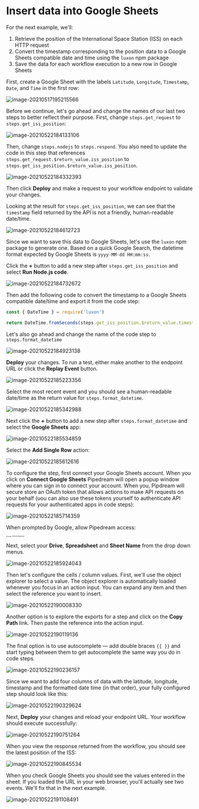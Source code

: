 # Insert data into Google Sheets

For the next example, we'll:

1. Retrieve the position of the International Space Station (ISS) on each HTTP request
2. Convert the timestamp corresponding to the position data to a Google Sheets compatible date and time using the `luxon` npm package
3. Save the data for each workflow execution to a new row in Google Sheets

First, create a Google Sheet with the labels `Latitude`, `Longitude`, `Timestamp`, `Date`, and `Time` in the first row:

![image-20210517195215566](../images/image-20210517195215566.png)  

Before we continue, let's go ahead and change the names of our last two steps to better reflect their purpose. First, change `steps.get_request` to `steps.get_iss_position`:

![image-20210522184133106](./image-20210522184133106.png)

Then, change `steps.nodejs` to `steps.respond`. You also need to update the code in this step that references `steps.get_request.$return_value.iss_position` to `steps.get_iss_position.$return_value.iss_position`.

![image-20210522184332393](./image-20210522184332393.png)

Then click **Deploy** and make a request to your workflow endpoint to validate your changes. 

Looking at the result for `steps.get_iss_position`, we can see that the `timestamp` field returned by the API is not a friendly, human-readable date/time. 

![image-20210522184612723](./image-20210522184612723.png)

Since we want to save this data to Google Sheets, let's use the `luxon` npm package to generate one. Based on a quick Google Search, the datetime format expected by Google Sheets is `yyyy-MM-dd HH:mm:ss`. 

Click the **+** button to add a new step after `steps.get_iss_position` and select **Run Node.js code**. 

![image-20210522184732672](./image-20210522184732672.png)

Then add the following code to convert the timestamp to a Google Sheets compatible date/time and export it from the code step:

```javascript
const { DateTime } = require('luxon')

return DateTime.fromSeconds(steps.get_iss_position.$return_value.timestamp).toFormat('yyyy-MM-dd HH:mm:ss');
```

Let's also go ahead and change the name of the code step to `steps.format_datetime`

![image-20210522184923138](./image-20210522184923138.png)

**Deploy** your changes. To run a test, either make another to the endpoint URL or click the **Replay Event** button. 

![image-20210522185223356](./image-20210522185223356.png)

Select the most recent event and you should see a human-readable date/time as the return value for `steps.format_datetime`.

![image-20210522185342988](./image-20210522185342988.png)

Next click the **+** button to add a new step after `steps.format_datetime` and select the **Google Sheets** app:

![image-20210522185534859](./image-20210522185534859.png)

Select the **Add Single Row** action:

![image-20210522185612616](./image-20210522185612616.png)

To configure the step, first connect your Google Sheets account. When you click on **Connect Google Sheets** Pipedream will open a popup window where you can sign in to connect your account. When you, Pipdream will secure store an OAuth token that allows actions to make API requests on your behalf (uou can also use these tokens yourself to authenticate API requests for your authenticated apps in code steps):

![image-20210522185714359](./image-20210522185714359.png)

When prompted by Google, allow Pipedream access:

<img src="../images/image-20210517181653424.png" alt="image-20210517181653424" style="zoom:25%;" />

Next, select your **Drive**, **Spreadsheet** and **Sheet Name** from the drop down menus.

![image-20210522185924043](./image-20210522185924043.png)

Then let's configure the cells / column values. First, we'll use the object explorer to select a value. The object explorer is automatically loaded whenever you focus in an action input. You can expand any item and then select the reference you want to insert.

![image-20210522190008330](./image-20210522190008330.png)

Another option is to explore the exports for a step and click on the **Copy Path** link. Then paste the reference into the action input.

![image-20210522190119136](./image-20210522190119136.png)

The final option is to use autocomplete — add double braces `{{ }}` and start typing between them to get autocomplete the same way you do in code steps. 

![image-20210522190236157](./image-20210522190236157.png)

Since we want to add four columns of data with the latitude, longitude, timestamp and the formatted date time (in that order), your fully configured step should look like this:

![image-20210522190329624](./image-20210522190329624.png)

Next, **Deploy** your changes and reload your endpoint URL. Your workflow should execute successfully:

![image-20210522190751264](./image-20210522190751264.png)

When you view the response returned from the workflow, you should see the latest position of the ISS:

![image-20210522190845534](./image-20210522190845534.png)

When you check Google Sheets you should see the values entered in the sheet. If you loaded the URL in your web browser, you'll actually see two events. We'll fix that in the next example.

![image-20210522191108491](./image-20210522191108491.png)



